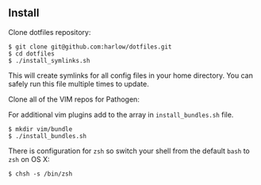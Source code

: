 Install
-------

Clone dotfiles repository:

    $ git clone git@github.com:harlow/dotfiles.git
    $ cd dotfiles
    $ ./install_symlinks.sh

This will create symlinks for all config files in your home directory. You can
safely run this file multiple times to update.

Clone all of the VIM repos for Pathogen:

For additional vim plugins add to the array in `install_bundles.sh` file.

    $ mkdir vim/bundle
    $ ./install_bundles.sh

There is configuration for `zsh` so switch your shell from the default `bash` 
to `zsh` on OS X:

    $ chsh -s /bin/zsh
